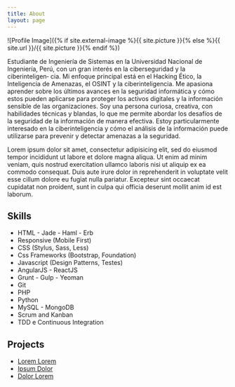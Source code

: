 ```yaml
---
title: About
layout: page
---
```

![Profile Image]({% if site.external-image %}{{ site.picture }}{% else %}{{ site.url }}/{{ site.picture }}{% endif %})

<p>Estudiante de Ingeniería de Sistemas en la Universidad Nacional de Ingeniería, Perú, con un gran interés en la ciberseguridad y la ciberinteligen‑ 
cia. Mi enfoque principal está en el Hacking Ético, la Inteligencia de Amenazas, el OSINT y la ciberinteligencia. Me apasiona aprender sobre los 
últimos avances en la seguridad informática y cómo estos pueden aplicarse para proteger los activos digitales y la información sensible de las 
organizaciones. Soy una persona curiosa, creativa, con habilidades técnicas y blandas, lo que me permite abordar los desafíos de la seguridad de 
la información de manera efectiva. Estoy particularmente interesado en la ciberinteligencia y cómo el análisis de la información puede utilizarse 
para prevenir y detectar amenazas a la seguridad.</p>

<p>Lorem ipsum dolor sit amet, consectetur adipisicing elit, sed do eiusmod
tempor incididunt ut labore et dolore magna aliqua. Ut enim ad minim veniam,
quis nostrud exercitation ullamco laboris nisi ut aliquip ex ea commodo
consequat. Duis aute irure dolor in reprehenderit in voluptate velit esse
cillum dolore eu fugiat nulla pariatur. Excepteur sint occaecat cupidatat non
proident, sunt in culpa qui officia deserunt mollit anim id est laborum.</p>

<h2>Skills</h2>

<ul class="skill-list">
	<li>HTML - Jade - Haml - Erb</li>
	<li>Responsive (Mobile First)</li>
	<li>CSS (Stylus, Sass, Less)</li>
	<li>Css Frameworks (Bootstrap, Foundation)</li>
	<li>Javascript (Design Patterns, Testes)</li>
	<li>AngularJS - ReactJS</li>
	<li>Grunt - Gulp - Yeoman</li>
	<li>Git</li>
	<li>PHP</li>
	<li>Python</li>
	<li>MySQL - MongoDB</li>
	<li>Scrum and Kanban</li>
	<li>TDD e Continuous Integration</li>
</ul>

<h2>Projects</h2>

<ul>
	<li><a href="https://github.com/">Lorem Lorem</a></li>
	<li><a href="https://github.com/">Ipsum Dolor</a></li>
	<li><a href="https://github.com/">Dolor Lorem</a></li>
</ul>
